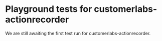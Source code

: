 # Playground tests for customerlabs-actionrecorder
We are still awaiting the first test run for customerlabs-actionrecorder.
